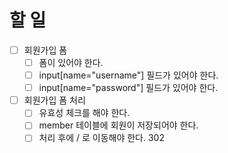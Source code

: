 # 할 일
- [ ] 회원가입 폼
  - [ ] 폼이 있어야 한다.
  - [ ] input[name="username"] 필드가 있어야 한다.
  - [ ] input[name="password"] 필드가 있어야 한다.

- [ ] 회원가입 폼 처리
  - [ ] 유효성 체크를 해야 한다. 
  - [ ] member 테이블에 회원이 저장되어야 한다.
  - [ ] 처리 후에 / 로 이동해야 한다. 302